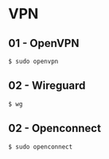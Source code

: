 # VPN

## 01 - OpenVPN

```
$ sudo openvpn
```

## 02 - Wireguard

```
$ wg
```

## 02 - Openconnect

```
$ sudo openconnect
```